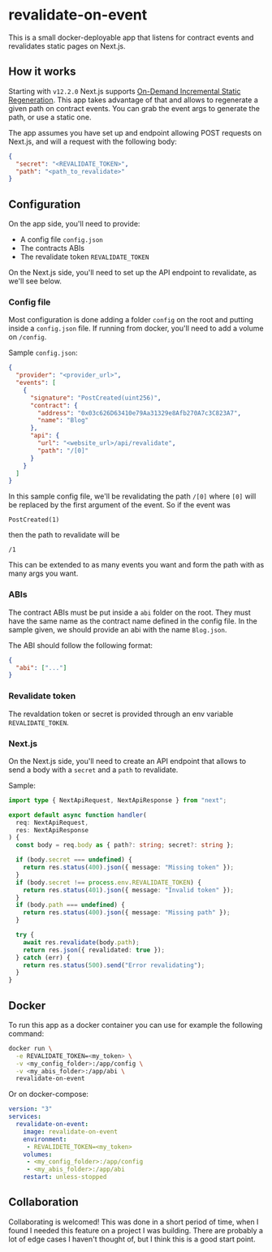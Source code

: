 # revalidate-on-event

This is a small docker-deployable app that listens for contract events and revalidates static pages on Next.js.

## How it works

Starting with `v12.2.0` Next.js supports [On-Demand Incremental Static Regeneration](https://nextjs.org/docs/basic-features/data-fetching/incremental-static-regeneration#on-demand-revalidation). This app takes advantage of that and allows to regenerate a given path on contract events. You can grab the event args to generate the path, or use a static one.

The app assumes you have set up and endpoint allowing POST requests on Next.js, and will a request with the following body:

```json
{
  "secret": "<REVALIDATE_TOKEN>",
  "path": "<path_to_revalidate>"
}
```

## Configuration

On the app side, you'll need to provide:

- A config file `config.json`
- The contracts ABIs
- The revalidate token `REVALIDATE_TOKEN`

On the Next.js side, you'll need to set up the API endpoint to revalidate, as we'll see below.

### Config file

Most configuration is done adding a folder `config` on the root and putting inside a `config.json` file. If running from docker, you'll need to add a volume on `/config`.

Sample `config.json`:

```json
{
  "provider": "<provider_url>",
  "events": [
    {
      "signature": "PostCreated(uint256)",
      "contract": {
        "address": "0x03c626D63410e79Aa31329e8Afb270A7c3C823A7",
        "name": "Blog"
      },
      "api": {
        "url": "<website_url>/api/revalidate",
        "path": "/[0]"
      }
    }
  ]
}
```

In this sample config file, we'll be revalidating the path `/[0]` where `[0]` will be replaced by the first argument of the event. So if the event was

```
PostCreated(1)
```

then the path to revalidate will be

```
/1
```

This can be extended to as many events you want and form the path with as many args you want.

### ABIs

The contract ABIs must be put inside a `abi` folder on the root. They must have the same name as the contract name defined in the config file. In the sample given, we should provide an abi with the name `Blog.json`.

The ABI should follow the following format:

```json
{
  "abi": ["..."]
}
```

### Revalidate token

The revaldation token or secret is provided through an env variable `REVALIDATE_TOKEN`.

### Next.js

On the Next.js side, you'll need to create an API endpoint that allows to send a body with a `secret` and a `path` to revalidate.

Sample:

```ts
import type { NextApiRequest, NextApiResponse } from "next";

export default async function handler(
  req: NextApiRequest,
  res: NextApiResponse
) {
  const body = req.body as { path?: string; secret?: string };

  if (body.secret === undefined) {
    return res.status(400).json({ message: "Missing token" });
  }
  if (body.secret !== process.env.REVALIDATE_TOKEN) {
    return res.status(401).json({ message: "Invalid token" });
  }
  if (body.path === undefined) {
    return res.status(400).json({ message: "Missing path" });
  }

  try {
    await res.revalidate(body.path);
    return res.json({ revalidated: true });
  } catch (err) {
    return res.status(500).send("Error revalidating");
  }
}
```

## Docker

To run this app as a docker container you can use for example the following command:

```sh
docker run \
  -e REVALIDATE_TOKEN=<my_token> \
  -v <my_config_folder>:/app/config \
  -v <my_abis_folder>:/app/abi \
  revalidate-on-event
```

Or on docker-compose:

```yaml
version: "3"
services:
  revalidate-on-event:
    image: revalidate-on-event
    environment:
     - REVALIDETE_TOKEN=<my_token>
    volumes:
     - <my_config_folder>:/app/config
     - <my_abis_folder>:/app/abi
    restart: unless-stopped
```

## Collaboration

Collaborating is welcomed! This was done in a short period of time, when I found I needed this feature on a project I was building. There are probably a lot of edge cases I haven't thought of, but I think this is a good start point.

